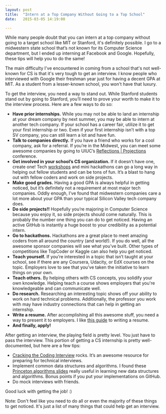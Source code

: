 ```yaml
---
layout: post
title:  "Intern at a Top Company Without Going to a Top School"
date:   2015-03-05 14:19:00

---
```


While many people doubt that you can intern at a top company without going to a target school like MIT or Stanford, it's definitely possible.  I go to a midwestern state school that’s not known for its Computer Science department, but I ended up interning at Facebook and Google.  Hopefully, these tips will help you to do the same!

The main difficulty I've encountered in coming from a school that's not well-known for CS is that it's very tough to get an interview.  I know people who interviewed with Google their freshman year just for having a decent GPA at MIT.  As a student from a lesser-known school, you won't have that luxury.

To get the interview, you need a way to stand out.  While Stanford students stand out by going to Stanford, you’ll need to prove your worth to make it to the interview process.  Here are a few ways to do so:

- **Have prior internships.**  While you may not be able to land an internship at your dream company by next summer, you may be able to intern at another tech company.  If your school has a career fair, utilize it to get your first internship or two.  Even if your first internship isn’t with a top SV company, you can still learn a lot and have fun.
- **Talk to companies directly.**  If you have a friend who works for a cool company, ask for a referral.  If you’re in the Midwest, you can meet some awesome companies by going to UIUC’s [Reflections | Projections](https://www-s.acm.illinois.edu/conference/2014/) conference.
- **Get involved in your school’s CS organization.**  If it doesn’t have one, create one!  Tech [workshops](http://hackersatberkeley.com/events) and mini hackathons can go a long way in helping out fellow students and can be tons of fun.  It’s a blast to hang out with fellow coders and work on side projects.
- **Make good grades.**  Having a good GPA is always helpful in getting noticed, but it’s definitely not a requirement at most major tech companies.  Oddly enough, I’ve found that midwestern companies care a lot more about your GPA than your typical Silicon Valley tech company does.
- **Do side projects!!**  Hopefully you’re majoring in Computer Science because you enjoy it, so side projects should come naturally.  This is probably the number one thing you can do to get noticed.  Having an active GitHub is instantly a huge boost to your credibility as a potential intern.
- **Go to hackathons.**  Hackathons are a great place to meet amazing coders from all around the country (and world!).  If you do well, all the awesome sponsor companies will see what you’ve built.  Other types of competitions like TopCoder or Kaggle can also help you get noticed.
- **Teach yourself.**  If you’re interested in a topic that isn’t taught at your school, see if there are any Coursera, Udacity, or EdX courses on the topic.  Employers love to see that you’ve taken the initiative to learn things on your own.
- **Teach others.**  By helping others with CS concepts, you solidify your own  knowledge.  Helping teach a course shows employers that you're knowledgeable and can communicate well.
- **Do research.**  Researching an interesting topic shows off your ability to work on hard technical problems.  Additionally, the professor you work with may have industry connections that can help in getting an internship.
- **Write a resume.** After accomplishing all this awesome stuff, you need a way to present it to employers. I like [this guide](http://www.careercup.com/resume) to writing a resume.
- **And finally, apply!**

After getting an interview, the playing field is pretty level.  You just have to pass the interview.  This portion of getting a CS internship is pretty well-documented, but here are a few tips:

- [Cracking the Coding Interview](http://www.amazon.com/Cracking-Coding-Interview-Programming-Questions/dp/098478280X) rocks.  It’s an awesome resource for preparing for technical interviews.
- Implement common data structures and algorithms.  I found these [Princeton algorithms slides](http://www.cs.princeton.edu/courses/archive/spring13/cos226/lectures.php) really useful in learning new data structures and algorithms.   Bonus points if you put your implementations on GitHub.
- Do mock interviews with friends.

Good luck with getting the job! :)

Note: Don't feel like you need to do all or even the majority of these things to get noticed. It's just a list of many things that could help get an interview.


